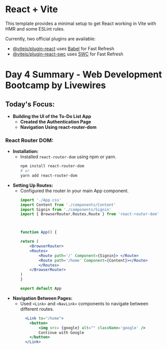 # React + Vite

This template provides a minimal setup to get React working in Vite with HMR and some ESLint rules.

Currently, two official plugins are available:

- [@vitejs/plugin-react](https://github.com/vitejs/vite-plugin-react/blob/main/packages/plugin-react/README.md) uses [Babel](https://babeljs.io/) for Fast Refresh
- [@vitejs/plugin-react-swc](https://github.com/vitejs/vite-plugin-react-swc) uses [SWC](https://swc.rs/) for Fast Refresh


# Day 4 Summary - Web Development Bootcamp by Livewires

## Today's Focus:
- **Building the UI of the To-Do List App**
  - **Created the Authentication Page**
  - **Navigation Using react-router-dom**


### React Router DOM:
- **Installation:**
  - Installed `react-router-dom` using npm or yarn.
    ```bash
    npm install react-router-dom
    # or
    yarn add react-router-dom
    ```
- **Setting Up Routes:**
  - Configured the router in your main App component.
    ```jsx
    import './App.css'
    import Content from './components/Content'
    import Signin from './components/Signin'
    import { BrowserRouter,Routes,Route } from 'react-router-dom'



    function App() {

    return (
        <BrowserRouter>
        <Routes>
            <Route path='/' Component={Signin}> </Route>
            <Route path='/home' Component={Content}></Route>
            </Routes>
        </BrowserRouter>
    )
    }

    export default App
    ```
- **Navigation Between Pages:**
  - Used `<Link>` and `<NavLink>` components to navigate between different routes.
    ```jsx
      <Link to="/home">
        <button>
            <img src= {google} alt="" className='google' />
            Continue with Google
        </button>
      </Link>
    ```

